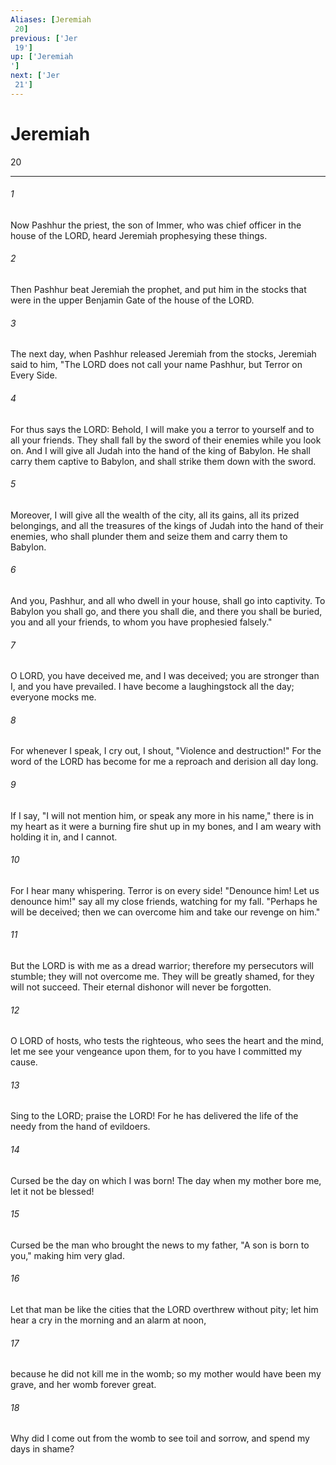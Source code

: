```yaml
---
Aliases: [Jeremiah 20]
previous: ['Jer 19']
up: ['Jeremiah']
next: ['Jer 21']
---
```

# Jeremiah 20

***
 

###### 1 
Now Pashhur the priest, the son of Immer, who was chief officer in the house of the LORD, heard Jeremiah prophesying these things.  

###### 2 
Then Pashhur beat Jeremiah the prophet, and put him in the stocks that were in the upper Benjamin Gate of the house of the LORD.  

###### 3 
The next day, when Pashhur released Jeremiah from the stocks, Jeremiah said to him, "The LORD does not call your name Pashhur, but Terror on Every Side.  

###### 4 
For thus says the LORD: Behold, I will make you a terror to yourself and to all your friends. They shall fall by the sword of their enemies while you look on. And I will give all Judah into the hand of the king of Babylon. He shall carry them captive to Babylon, and shall strike them down with the sword.  

###### 5 
Moreover, I will give all the wealth of the city, all its gains, all its prized belongings, and all the treasures of the kings of Judah into the hand of their enemies, who shall plunder them and seize them and carry them to Babylon.  

###### 6 
And you, Pashhur, and all who dwell in your house, shall go into captivity. To Babylon you shall go, and there you shall die, and there you shall be buried, you and all your friends, to whom you have prophesied falsely."  

###### 7 
O LORD, you have deceived me,  and I was deceived;  you are stronger than I,  and you have prevailed.  I have become a laughingstock all the day;  everyone mocks me.   

###### 8 
For whenever I speak, I cry out,  I shout, "Violence and destruction!"  For the word of the LORD has become for me  a reproach and derision all day long.   

###### 9 
If I say, "I will not mention him,  or speak any more in his name,"  there is in my heart as it were a burning fire  shut up in my bones,  and I am weary with holding it in,  and I cannot.   

###### 10 
For I hear many whispering.  Terror is on every side!  "Denounce him! Let us denounce him!"  say all my close friends,  watching for my fall.  "Perhaps he will be deceived;  then we can overcome him  and take our revenge on him."   

###### 11 
But the LORD is with me as a dread warrior;  therefore my persecutors will stumble;  they will not overcome me.  They will be greatly shamed,  for they will not succeed.  Their eternal dishonor  will never be forgotten.   

###### 12 
O LORD of hosts, who tests the righteous,  who sees the heart and the mind,  let me see your vengeance upon them,  for to you have I committed my cause.  

###### 13 
Sing to the LORD;  praise the LORD!  For he has delivered the life of the needy  from the hand of evildoers.  

###### 14 
Cursed be the day  on which I was born!  The day when my mother bore me,  let it not be blessed!   

###### 15 
Cursed be the man who brought the news to my father,  "A son is born to you,"  making him very glad.   

###### 16 
Let that man be like the cities  that the LORD overthrew without pity;  let him hear a cry in the morning  and an alarm at noon,   

###### 17 
because he did not kill me in the womb;  so my mother would have been my grave,  and her womb forever great.   

###### 18 
Why did I come out from the womb  to see toil and sorrow,  and spend my days in shame?
